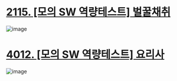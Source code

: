 # [2115. [모의 SW 역량테스트] 벌꿀채취](https://swexpertacademy.com/main/code/problem/problemDetail.do?contestProbId=AV5V4A46AdIDFAWu)

![image](https://github.com/user-attachments/assets/f9df0a77-24a5-4523-9ee1-0e8b1ea20403)

# [4012. [모의 SW 역량테스트] 요리사](https://swexpertacademy.com/main/code/problem/problemDetail.do?contestProbId=AWIeUtVakTMDFAVH)

![image](https://github.com/user-attachments/assets/3803469f-1a98-4a13-b3d9-b93b54953dc5)
